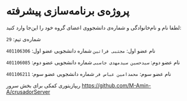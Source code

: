 # پروژه‌ی برنامه‌سازی پیشرفته
لطفا نام و نام‌خانوادگی و شماره‌ی دانشجووی اعضای گروه خود را این‌جا وارد کنید:

شماره‌ی تیم: `29`

نام عضو اول: `مجتبی فراتین`
شماره دانشجویی عضو اول: `401106306`

نام عضو دوم: `سیدحسین سیدمهدی جاسبی`
شماره دانشجویی عضو دوم: `401106085`

نام عضو سوم: `محمدامین عباس فر`
شماره دانشجویی عضو سوم: `401106211`

ریپازیتوری کمکی برای بخش سرور
https://github.com/M-Amin-A/crusadorServer
